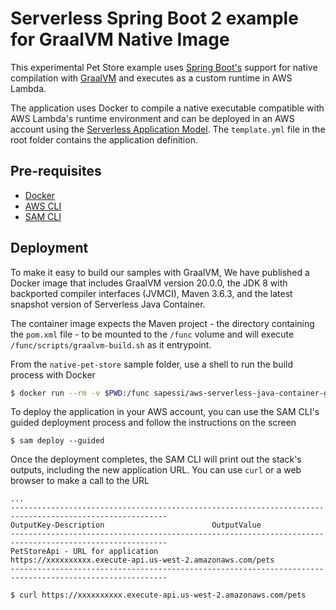 # Serverless Spring Boot 2 example for GraalVM Native Image
This experimental Pet Store example uses [Spring Boot's](https://projects.spring.io/spring-boot/) support for native compilation with [GraalVM](https://www.graalvm.org/) and executes as a custom runtime in AWS Lambda.

The application uses Docker to compile a native executable compatible with AWS Lambda's runtime environment and can be deployed in an AWS account using the [Serverless Application Model](https://github.com/awslabs/serverless-application-model). The `template.yml` file in the root folder contains the application definition.

## Pre-requisites
* [Docker](https://www.docker.com/)
* [AWS CLI](https://aws.amazon.com/cli/)
* [SAM CLI](https://github.com/awslabs/aws-sam-cli)

## Deployment
To make it easy to build our samples with GraalVM, We have published a Docker image that includes GraalVM version 20.0.0, the JDK 8 with backported compiler interfaces (JVMCI), Maven 3.6.3, and the latest snapshot version of Serverless Java Container.

The container image expects the Maven project - the directory containing the `pom.xml` file - to be mounted to the `/func` volume and will execute `/func/scripts/graalvm-build.sh` as it entrypoint.

From the `native-pet-store` sample folder, use a shell to run the build process with Docker
```bash
$ docker run --rm -v $PWD:/func sapessi/aws-serverless-java-container-graalvm-build
```

To deploy the application in your AWS account, you can use the SAM CLI's guided deployment process and follow the instructions on the screen

```
$ sam deploy --guided
```

Once the deployment completes, the SAM CLI will print out the stack's outputs, including the new application URL. You can use `curl` or a web browser to make a call to the URL

```
...
---------------------------------------------------------------------------------------------------------
OutputKey-Description                        OutputValue
---------------------------------------------------------------------------------------------------------
PetStoreApi - URL for application            https://xxxxxxxxxx.execute-api.us-west-2.amazonaws.com/pets
---------------------------------------------------------------------------------------------------------

$ curl https://xxxxxxxxxx.execute-api.us-west-2.amazonaws.com/pets
```
